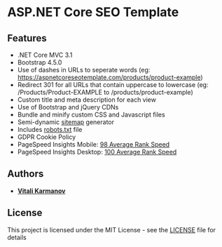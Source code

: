 # ASP.NET Core SEO Template

## Features

* .NET Core MVC 3.1
* Bootstrap 4.5.0
* Use of dashes in URLs to seperate words (eg: https://aspnetcoreseotemplate.com/products/product-example)
* Redirect 301 for all URLs that contain uppercase to lowercase (eg: /Products/Product-EXAMPLE to /products/product-example)
* Custom title and meta description for each view 
* Use of Bootstrap and jQuery CDNs
* Bundle and minify custom CSS and Javascript files
* Semi-dynamic [sitemap](https://aspnetcoreseotemplate.com/sitemap) generator
* Includes [robots.txt](https://aspnetcoreseotemplate.com/robots.txt) file
* GDPR Cookie Policy
* PageSpeed Insights Mobile: [98 Average Rank Speed](https://developers.google.com/speed/pagespeed/insights/?url=https%3A%2F%2Faspnetcoreseotemplate.com%2F&tab=mobile)
* PageSpeed Insights Desktop: [100 Average Rank Speed](https://developers.google.com/speed/pagespeed/insights/?url=https%3A%2F%2Faspnetcoreseotemplate.com%2F&tab=desktop)

## Authors

* **[Vitali Karmanov](https://github.com/vitali-karmanov)**

## License

This project is licensed under the MIT License - see the [LICENSE](LICENSE) file for details

